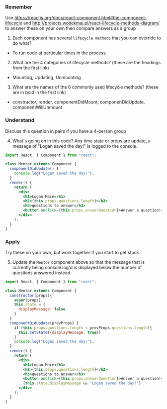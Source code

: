 ### Remember

Use https://reactjs.org/docs/react-component.html#the-component-lifecycle and http://projects.wojtekmaj.pl/react-lifecycle-methods-diagram/ to answer these on your own then compare answers as a group

1.  Each component has several `lifecycle methods` that you can override to do what?
  - To run code at particular times in the process.

2.  What are the 4 categories of lifecycle methods? (these are the headings from the first link)
  - Mounting, Updating, Unmounting

3.  What are the names of the 6 commonly used lifecycle methods? (these are in bold in the first link)
  - constructor, render, componentDidMount, componenDidUpdate, componentWillUnmount

### Understand

Discuss this question in pairs if you have a 4-person group

4.  What's going on in this code?
    Any time state or props are update, a message of "Logan saved the day!" is logged to the console.


```jsx
import React, { Component } from "react";

class Mentor extends Component {
  componentDidUpdate() {
    console.log("Logan saved the day!");
  }
  render() {
    return (
      <div>
        <h1>Logan Mace</h1>
        <h2>{this.props.questions.length}</h2>
        <h3>questions to answer</h3>
        <button onClick={this.props.answerQuestion}>Answer a question!</button>
      </div>
    );
  }
}
```

### Apply

Try these on your own, but work together if you start to get stuck.

5.  Update the `Mentor` component above so that the message that is currently being console.log'd is displayed below the number of questions answered instead.

```jsx
import React, { Component } from "react";

class Mentor extends Component {
  constructor(props){
    super(props);
    this.state = {
      displayMessage: false
    }
  }
  componentDidUpdate(prevProps) {
    if (this.props.questions.length < prevProps.questions.length){
      this.setState({displayMessage: true})
    }
    console.log("Logan saved the day!");
  }
  render() {
    return (
      <div>
        <h1>Logan Mace</h1>
        <h2>{this.props.questions.length}</h2>
        <h3>questions to answer</h3>
        <button onClick={this.props.answerQuestion}>Answer a question!</button>
        {this.state.displayMessage && "Logan saved the day!"}
      </div>
    );
  }
}
```
